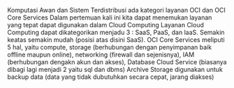 Komputasi Awan dan Sistem Terdistribusi
ada kategori layanan OCI dan OCI Core Services
Dalam pertemuan kali ini kita dapat menemukan layanan yang tepat dapat digunakan dalam Cloud Computing
Layanan Cloud Computing dapat dikategorikan menjadu 3 : SaaS, PaaS, dan laaS. Semakin keatas semakin mudah (posisi atas disini SaaS).
OCI Core Services meliputi 5 hal, yaitu compute, storage (berhubungan dengan penyimpanan baik offline maupun online), networking (firewall dan sejenisnya), IAM (berhubungan dengakn akun dan akses), Database Cloud Service (biasanya dibagi lagi menjadi 2 yaitu sql dan dbms)
Archive Storage digunakan untuk backup data (data yang tidak dubutuhkan secara cepat, jarang diakses)
